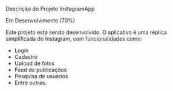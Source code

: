 
Descrição do Projeto InstagramApp

Em Desenvolvimento (70%)

Este projeto está sendo desenvolvido. O aplicativo é uma réplica simplificada do Instagram, com funcionalidades como:

- Login
- Cadastro
- Upload de fotos
- Feed de publicações
- Pesquisa de usuários
- Entre outras.
